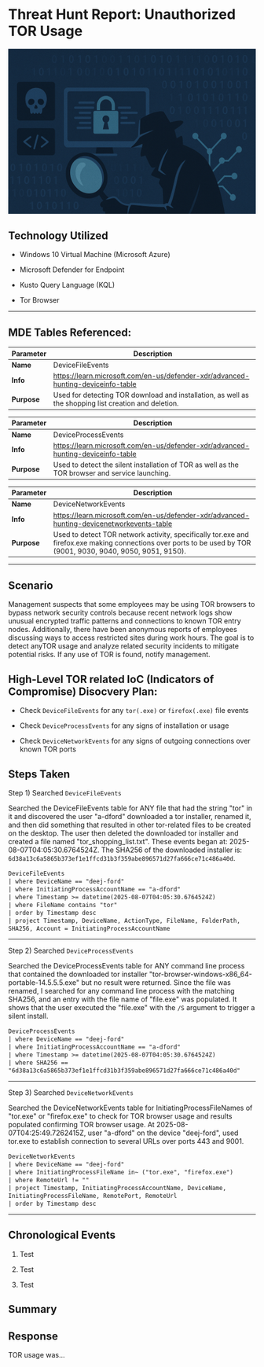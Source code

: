# Threat Hunt Report: Unauthorized TOR Usage
<div align=center>
<img src="images/hero.png" alt="hero image" width=1000/><br />
</div>

## Technology Utilized

* Windows 10 Virtual Machine (Microsoft Azure)

* Microsoft Defender for Endpoint

* Kusto Query Language (KQL)

* Tor Browser


---

## MDE Tables Referenced:
| **Parameter**       | **Description**                                                              |
|---------------------|------------------------------------------------------------------------------|
| **Name**| DeviceFileEvents|
| **Info**|https://learn.microsoft.com/en-us/defender-xdr/advanced-hunting-deviceinfo-table|
| **Purpose**| Used for detecting TOR download and installation, as well as the shopping list creation and deletion. |

| **Parameter**       | **Description**                                                              |
|---------------------|------------------------------------------------------------------------------|
| **Name**| DeviceProcessEvents|
| **Info**|https://learn.microsoft.com/en-us/defender-xdr/advanced-hunting-deviceinfo-table|
| **Purpose**| Used to detect the silent installation of TOR as well as the TOR browser and service launching.|

| **Parameter**       | **Description**                                                              |
|---------------------|------------------------------------------------------------------------------|
| **Name**| DeviceNetworkEvents|
| **Info**|https://learn.microsoft.com/en-us/defender-xdr/advanced-hunting-devicenetworkevents-table|
| **Purpose**| Used to detect TOR network activity, specifically tor.exe and firefox.exe making connections over ports to be used by TOR (9001, 9030, 9040, 9050, 9051, 9150).|

---



## Scenario

Management suspects that some employees may be using TOR browsers to bypass network security controls because recent network logs show unusual encrypted traffic patterns and connections to known TOR entry nodes. Additionally, there have been anonymous reports of employees discussing ways to access restricted sites during work hours. The goal is to detect anyTOR usage and analyze related security incidents to mitigate potential risks. If any use of TOR is found, notify management.

## High-Level TOR related IoC (Indicators of Compromise) Disocvery Plan:

* Check `DeviceFileEvents` for any `tor(.exe)` or `firefox(.exe)` file events

* Check `DeviceProcessEvents` for any signs of installation or usage

* Check `DeviceNetworkEvents` for any signs of outgoing connections over known TOR ports 

## Steps Taken





Step 1) Searched `DeviceFileEvents` 

Searched the DeviceFileEvents table for ANY file that had the string "tor" in it and discovered the user "a-dford" downloaded a tor installer, renamed it, and then did something that resulted in other tor-related files to be created on the desktop. The user then deleted the downloaded tor installer and created a file named "tor_shopping_list.txt". These events began at: 2025-08-07T04:05:30.6764524Z. The SHA256 of the downloaded installer is: `6d38a13c6a5865b373ef1e1ffcd31b3f359abe896571d27fa666ce71c486a40d`.
```
DeviceFileEvents
| where DeviceName == "deej-ford"
| where InitiatingProcessAccountName == "a-dford"
| where Timestamp >= datetime(2025-08-07T04:05:30.6764524Z)
| where FileName contains "tor"
| order by Timestamp desc
| project Timestamp, DeviceName, ActionType, FileName, FolderPath, SHA256, Account = InitiatingProcessAccountName
```

<hr>


Step 2) Searched `DeviceProcessEvents`

Searched the DeviceProcessEvents table for ANY command line process that contained the downloaded tor installer "tor-browser-windows-x86_64-portable-14.5.5.5.exe" but no result were returned. Since the file was renamed, I searched for any command line process with the matching SHA256, and an entry with the file name of "file.exe" was populated. It shows that the user executed the "file.exe" with the `/S` argument to trigger a silent install.

```
DeviceProcessEvents
| where DeviceName == "deej-ford"
| where InitiatingProcessAccountName == "a-dford"
| where Timestamp >= datetime(2025-08-07T04:05:30.6764524Z)
| where SHA256 == "6d38a13c6a5865b373ef1e1ffcd31b3f359abe896571d27fa666ce71c486a40d"
```
<hr>

Step 3) Searched `DeviceNetworkEvents`

Searched the DeviceNetworkEvents table for InitiatingProcessFileNames of "tor.exe" or "firefox.exe" to check for TOR browser usage and results populated confirming TOR browser usage. At 2025-08-07T04:25:49.7262415Z, user "a-dford" on the device "deej-ford", used tor.exe to establish connection to several URLs over ports 443 and 9001.

```
DeviceNetworkEvents
| where DeviceName == "deej-ford"
| where InitiatingProcessFileName in~ ("tor.exe", "firefox.exe")
| where RemoteUrl != ""
| project Timestamp, InitiatingProcessAccountName, DeviceName, InitiatingProcessFileName, RemotePort, RemoteUrl
| order by Timestamp desc
```

<hr>


## Chronological Events

1. Test

2. Test

3. Test

## Summary



## Response

TOR usage was...

